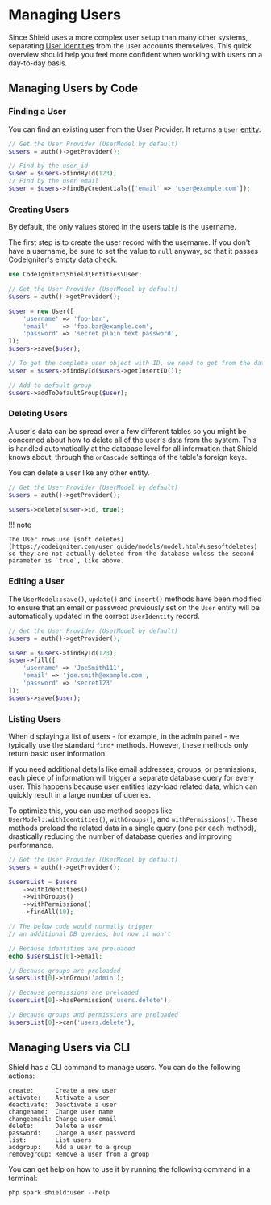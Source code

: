 # Managing Users

Since Shield uses a more complex user setup than many other systems, separating [User Identities](../getting_started/concepts.md#user-identities) from the user accounts themselves. This quick overview should help you feel more confident when working with users on a day-to-day basis.

## Managing Users by Code

### Finding a User

You can find an existing user from the User Provider. It returns a `User`
[entity](https://codeigniter.com/user_guide/models/entities.html).

```php
// Get the User Provider (UserModel by default)
$users = auth()->getProvider();

// Find by the user_id
$user = $users->findById(123);
// Find by the user email
$user = $users->findByCredentials(['email' => 'user@example.com']);
```

### Creating Users

By default, the only values stored in the users table is the username.

The first step is to create the user record with the username. If you don't have a username, be sure to set the value to `null` anyway, so that it passes CodeIgniter's empty data check.

```php
use CodeIgniter\Shield\Entities\User;

// Get the User Provider (UserModel by default)
$users = auth()->getProvider();

$user = new User([
    'username' => 'foo-bar',
    'email'    => 'foo.bar@example.com',
    'password' => 'secret plain text password',
]);
$users->save($user);

// To get the complete user object with ID, we need to get from the database
$user = $users->findById($users->getInsertID());

// Add to default group
$users->addToDefaultGroup($user);
```

### Deleting Users

A user's data can be spread over a few different tables so you might be concerned about how to delete all of the user's data from the system. This is handled automatically at the database level for all information that Shield knows about, through the `onCascade` settings of the table's foreign keys.

You can delete a user like any other entity.

```php
// Get the User Provider (UserModel by default)
$users = auth()->getProvider();

$users->delete($user->id, true);
```

!!! note

    The User rows use [soft deletes](https://codeigniter.com/user_guide/models/model.html#usesoftdeletes) so they are not actually deleted from the database unless the second parameter is `true`, like above.

### Editing a User

The `UserModel::save()`, `update()` and `insert()` methods have been modified to ensure that an email or password previously set on the `User` entity will be automatically updated in the correct `UserIdentity` record.

```php
// Get the User Provider (UserModel by default)
$users = auth()->getProvider();

$user = $users->findById(123);
$user->fill([
    'username' => 'JoeSmith111',
    'email' => 'joe.smith@example.com',
    'password' => 'secret123'
]);
$users->save($user);
```

### Listing Users

When displaying a list of users - for example, in the admin panel - we typically use the standard `find*` methods. However, these methods only return basic user information.

If you need additional details like email addresses, groups, or permissions, each piece of information will trigger a separate database query for every user. This happens because user entities lazy-load related data, which can quickly result in a large number of queries.

To optimize this, you can use method scopes like `UserModel::withIdentities()`, `withGroups()`, and `withPermissions()`. These methods preload the related data in a single query (one per each method), drastically reducing the number of database queries and improving performance.

```php
// Get the User Provider (UserModel by default)
$users = auth()->getProvider();

$usersList = $users
    ->withIdentities()
    ->withGroups()
    ->withPermissions()
    ->findAll(10);

// The below code would normally trigger
// an additional DB queries, but now it won't

// Because identities are preloaded
echo $usersList[0]->email;

// Because groups are preloaded
$usersList[0]->inGroup('admin');

// Because permissions are preloaded
$usersList[0]->hasPermission('users.delete');

// Because groups and permissions are preloaded
$usersList[0]->can('users.delete');
```

## Managing Users via CLI

Shield has a CLI command to manage users. You can do the following actions:

```text
create:      Create a new user
activate:    Activate a user
deactivate:  Deactivate a user
changename:  Change user name
changeemail: Change user email
delete:      Delete a user
password:    Change a user password
list:        List users
addgroup:    Add a user to a group
removegroup: Remove a user from a group
```

You can get help on how to use it by running the following command in a terminal:

```console
php spark shield:user --help
```
